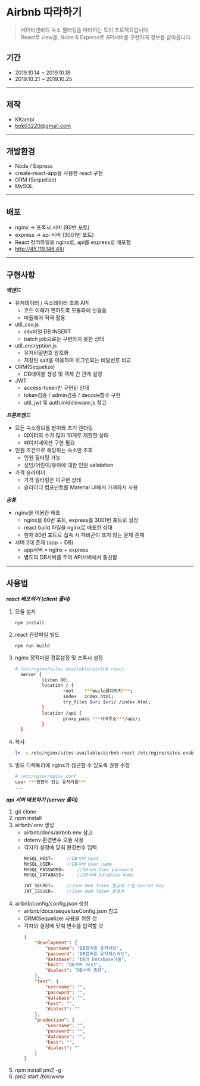 # Airbnb 따라하기
> 에어비엔비의 숙소 필터링을 따라하는 토이 프로젝트입니다.<br> React로 view를, Node & Express로 API서버를 구현하여 정보를 받아옵니다.

## 기간
- 2019.10.14 ~ 2019.10.18
- 2019.10.21 ~ 2019.10.25
---
## 제작
- KKambi
- bok03220@gmail.com

---

## 개발환경
- Node / Express
- create-react-app을 사용한 react 구현
- ORM (Sequelize)
- MySQL
---
## 배포
- nginx -> 프록시 서버 (80번 포트)
- express -> api 서버 (3001번 포트)
- React 정적파일을 nginx로, api를 express로 배포함
- http://45.119.146.48/
---
## 구현사항
***백엔드***
- 유저데이터 / 숙소데이터 조회 API
  - 코드 이해가 편하도록 모듈화에 신경씀
  - 미들웨어 적극 활용
- util_csv.js
  - csv파일 DB INSERT
  - batch job으로는 구현하지 못한 상태
- util_encryption.js
  - 유저비밀번호 암호화 
  - 저장된 salt를 이용하여 로그인되는 비밀번호 비교
- ORM(Sequelize)
  - DB테이블 생성 및 객체 간 관계 설정
- JWT
  - access-token만 구현된 상태
  - token검증 / admin검증 / decode함수 구현
  - util_jwt 및 auth.middleware.js 참고

***프론트엔드***
- 모든 숙소정보를 받아와 초기 렌더링
  - 데이터의 수가 많아 10개로 제한한 상태
  - 페이지네이션 구현 필요
- 인원 조건으로 해당하는 숙소만 조회
  - 인원 필터링 가능
  - 성인/어린이/유아에 대한 인원 validation
- 가격 슬라이더
  - 가격 필터링은 미구현 상태
  - 슬라이더 컴포넌트를 Material UI에서 가져와서 사용

***공통***
- nginx을 이용한 배포
  - nginx을 80번 포트, express를 3001번 포트로 설정
  - react build 파일을 nginx로 배포한 상태
  - 현재 80번 포트로 접속 시 파비콘이 뜨지 않는 문제 존재
- 서버 2대 존재 (app + DB)
  - app서버 = nginx + express
  - 별도의 DB서버를 두어 API서버에서 통신함

---
## 사용법
***react 배포하기 (client 폴더)***
1. 모듈 설치
    ```
    npm install
    ```
2. react 관련파일 빌드
   ```
   npm run build
   ```
3. nginx 정적파일 경로설정 및 프록시 설정
    ```bash
    # /etc/nginx/sites-available/airbnb-react
      server {
              listen 80;
              location / {
                      root    ***build폴더위치***;
                      index   index.html;
                      try_files $uri $uri/ /index.html;
              }
              location /api {
                      proxy_pass ***서버주소***/api/;
              }
      }
    ```
4. 복사
    ```bash
    ln -s /etc/nginx/sites-available/airbnb-react /etc/nginx/sites-enabled/airbnb-react
    ```
5. 빌드 디렉토리에 nginx가 접근할 수 있도록 권한 수정
    ```bash
    # /etc/nginx/nginx.conf
    user ***권한이 있는 유저이름***
    ...
    ``` 

***api 서버 배포하기 (server 폴더)***
1. git clone
2. npm install
3. airbnb/.env 생성
   - airbnb/docs/airbnb.env 참고 
   - dotenv 환경변수 모듈 사용
   - 각자의 설정에 맞춰 환경변수 입력
        ```javascript
        MYSQL_HOST=     //DB서버 host
        MYSQL_USER=     //DB서버 User name
        MYSQL_PASSWORD=     //DB서버 User password
        MYSQL_DATABASE=     //DB서버 Database name

        JWT_SECRET=     //Json Web Token 발급에 쓰일 Secret key
        JWT_ISSUER=     //Json Web Token 발행자
        ```
4. airbnb/config/config.json 생성
   - airbnb/docs/sequelizeConfig.json 참고
   - ORM(Sequelize) 사용을 위한 것
   - 각자의 설정에 맞춰 변수를 입력할 것
        ```json
        {
            "development": {
                "username": "DB접속할 유저네임",
                "password": "DB접속할 유저패스워드",
                "database": "DB의 Database이름",
                "host": "DB서버 host",
                "dialect": "DB서버 종류",
            },
            "test": {
                "username": "",
                "password": "",
                "database": "",
                "host": "",
                "dialect": ""
            },
            "production": {
                "username": "",
                "password": "",
                "database": "",
                "host": "",
                "dialect": ""
            }
        }
        ```
5. npm install pm2 -g
6. pm2 start /bin/www